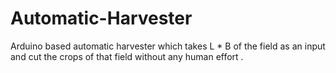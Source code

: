 # Automatic-Harvester
Arduino based automatic harvester which takes L * B of the field as an input and cut the crops of that field without any human effort .

